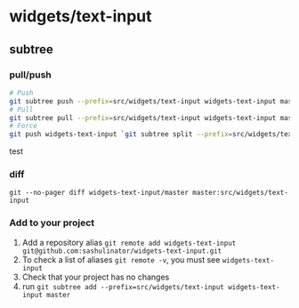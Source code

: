 # widgets/text-input

## subtree

### pull/push

```bash
# Push
git subtree push --prefix=src/widgets/text-input widgets-text-input master
# Pull
git subtree pull --prefix=src/widgets/text-input widgets-text-input master
# Force
git push widgets-text-input `git subtree split --prefix=src/widgets/text-input @`:master --force
```

test

### diff

```
git --no-pager diff widgets-text-input/master master:src/widgets/text-input
```

### Add to your project

1. Add a repository alias `git remote add widgets-text-input git@github.com:sashulinator/widgets-text-input.git`
2. To check a list of aliases `git remote -v`, you must see `widgets-text-input`
3. Check that your project has no changes
4. run `git subtree add --prefix=src/widgets/text-input widgets-text-input master`
